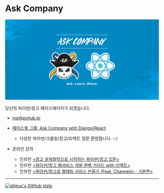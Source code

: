 # Ask Company

![](https://github.com/allieus/allieus/raw/master/assets/profile01.jpg)

당신의 파이썬/장고 페이스메이커가 되겠습니다.

+ me@pyhub.kr
+ [페이스북 그룹: Ask Company with Django/React](https://www.facebook.com/groups/askdjango)
    - 다양한 파이썬/크롤링/장고/리액트 질문 환영합니다. :-)

+ 온라인 강의
    - 인프런 [<장고 설계철학으로 시작하는 파이썬/장고 입문>](https://www.inflearn.com/course/%EC%9E%A5%EA%B3%A0-%EC%84%A4%EA%B3%84%EC%B2%A0%ED%95%99-%EC%9E%85%EB%AC%B8?inst=6a0dda6d)
    - 인프런 [<파이썬/장고 웹서비스 개발 완벽 가이드 with 리액트>](https://www.inflearn.com/course/파이썬-장고-웹서비스?inst=6a0dda6d)
    - 인프런 [<파이썬/장고로 웹채팅 서비스 만들기 (Feat. Channels) - 기본편>](https://www.inflearn.com/course/%ED%8C%8C%EC%9D%B4%EC%8D%AC-%EC%9E%A5%EA%B3%A0-%EC%9B%B9%EC%B1%84%ED%8C%85-%EC%B1%84%EB%84%90%EC%8A%A4-%EA%B8%B0%EB%B3%B8?inst=6a0dda6d)

---

[![allieus's GitHub stats](https://github-readme-stats.vercel.app/api?username=allieus)](https://github.com/anuraghazra/github-readme-stats)
